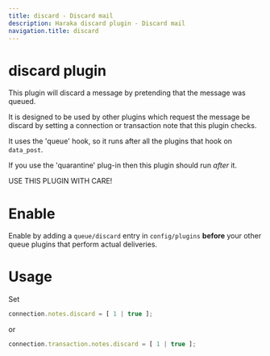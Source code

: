 ```yaml
---
title: discard - Discard mail
description: Haraka discard plugin - Discard mail
navigation.title: discard
---
```


# discard plugin

This plugin will discard a message by pretending that the message was queued.

It is designed to be used by other plugins which request the message be 
discard by setting a connection or transaction note that this plugin
checks.

It uses the 'queue' hook, so it runs after all the plugins that hook on `data_post`.

If you use the 'quarantine' plug-in then this plugin should run *after* it.

USE THIS PLUGIN WITH CARE!

# Enable

Enable by adding a `queue/discard` entry in `config/plugins` **before** your
other queue plugins that perform actual deliveries.

# Usage

Set

```javascript
connection.notes.discard = [ 1 | true ];
```

or

```javascript
connection.transaction.notes.discard = [ 1 | true ];
```

